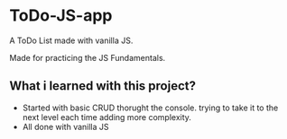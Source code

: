 # ToDo-JS-app

A ToDo List made with vanilla JS.

Made for practicing the JS Fundamentals.

## What i learned with this project?

- Started with basic CRUD thorught the console. trying to take it to the next level each time adding more complexity.
- All done with vanilla JS
